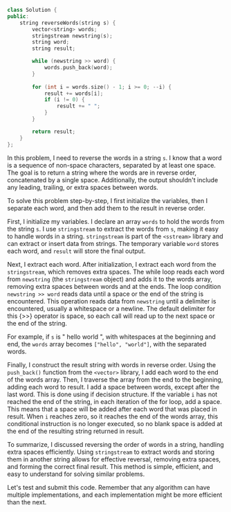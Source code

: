 ```cpp
class Solution {
public:
    string reverseWords(string s) {
        vector<string> words;
        stringstream newstring(s);
        string word;
        string result;

        while (newstring >> word) {
            words.push_back(word);
        }
       
        for (int i = words.size() - 1; i >= 0; --i) {
            result += words[i];
            if (i != 0) {
                result += " ";
            }
        }

        return result;
    }
};
```

In this problem, I need to reverse the words in a string `s`. 
I know that a word is a sequence of non-space characters, separated by at least one space. 
The goal is to return a string where the words are in reverse order, concatenated by a single space. 
Additionally, the output shouldn't include any leading, trailing, or extra spaces between words.

To solve this problem step-by-step, I first initialize the variables, then I separate each word, and then add them to the result in reverse order.

First, I initialize my variables. 
I declare an array `words` to hold the words from the string `s`. 
I use `stringstream` to extract the words from `s`, making it easy to handle words in a string. 
`stringstream` is part of the `<sstream>` library and can extract or insert data from strings. 
The temporary variable `word` stores each word, and `result` will store the final output.

Next, I extract each word. 
After initialization, I extract each word from the `stringstream`, which removes extra spaces. 
The while loop reads each word from `newstring` (the `stringstream` object) and adds it to the words array, removing extra spaces between words and at the ends. 
The loop condition `newstring >> word` reads data until a space or the end of the string is encountered. 
This operation reads data from `newstring` until a delimiter is encountered, usually a whitespace or a newline. 
The default delimiter for this {>>} operator is space, so each call will read up to the next space or the end of the string.

For example, if `s` is " hello world ", with whitespaces at the beginning and end, the `words` array becomes `["hello", "world"]`, with the separated words.

Finally, I construct the result string with words in reverse order. 
Using the `push_back()` function from the `<vector>` library, I add each word to the end of the words array. 
Then, I traverse the array from the end to the beginning, adding each word to result. 
I add a space between words, except after the last word. 
This is done using if decision structure. 
If the variable `i` has not reached the end of the string, in each iteration of the for loop, add a space. 
This means that a space will be added after each word that was placed in result. 
When `i` reaches zero, so it reaches the end of the words array, this conditional instruction is no longer executed, so no blank space is added at the end of the resulting string returned in result.

To summarize, I discussed reversing the order of words in a string, handling extra spaces efficiently. 
Using `stringstream` to extract words and storing them in another string allows for effective reversal, removing extra spaces, and forming the correct final result. 
This method is simple, efficient, and easy to understand for solving similar problems.


Let's test and submit this code. Remember that any algorithm can have multiple implementations, and each implementation might be more efficient than the next.